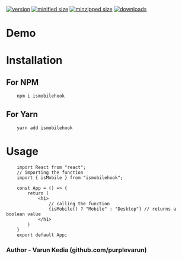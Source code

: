 [![version](https://img.shields.io/npm/v/ismobilehook.svg)](https://www.npmjs.com/package/ismobilehook)
[![minified size](https://img.shields.io/bundlephobia/min/ismobilehook.svg)](https://www.npmjs.com/package/ismobilehook)
[![minzipped size](https://img.shields.io/bundlephobia/minzip/ismobilehook.svg)](https://www.npmjs.com/package/ismobilehook)
[![downloads](https://img.shields.io/npm/dt/ismobilehook.svg)](https://www.npmjs.com/package/ismobilehook)

# Demo

# Installation

## For NPM

        npm i ismobilehook

## For Yarn

        yarn add ismobilehook

# Usage

        import React from "react";
        // importing the function
        import { isMobile } from "ismobilehook";

        const App = () => {
            return (
                <h1>
                    // calling the function
                    {isMobile() ? "Mobile" : "Desktop"} // returns a boolean value
                </h1>
            )
        }
        export default App;

### Author - Varun Kedia (github.com/purplevarun)
